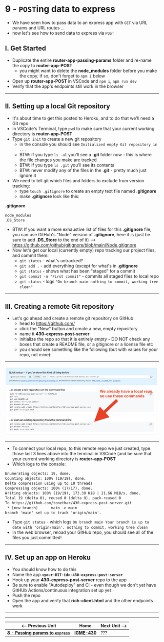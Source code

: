 # 9 - `POST`ing data to express

- We have seen how to pass data to an express app with `GET` via URL params and URL routes ...
- now let's see how to send data to express via `POST`

## I. Get Started
- Duplicate the entire **router-app-passing-params** folder and re-name the copy to **router-app-POST**
  - you might want to delete the **node_modules** folder before you make the copy; if so, don't forget to `npm i` below
- Open up **router-app-POST** in VSCode and `npm i`,  `npm run dev`
- Verify that the app's endpoints still work in the browser

---

## II. Setting up a local Git repository
- It's about time to get this posted to Heroku, and to do that we'll need a Git repo
- In VSCode's Terminal, type `pwd` to make sure that your current working directory is **router-app-POST**
- Type `git init` to create a new git repository
  - in the console you should see `Initialized empty Git repository in ...`
  - BTW: if you type `ls -al` you'll see a **.git**  folder now - this is where the file changes you make are tracked
  - BTW: if you type `ls .git` you'll see its contents
  - BTW: never modify any of the files in the **.git** - pretty much just ignore it
- We need to tell git which files and folders to exclude from version tracking:
  - type `touch .gitignore` to create an empty text file named **.gitignore**
  - make **.gitignore** look like this:

**.gitignore**
```
node_modules
.DS_Store
```

- BTW: If you want a more exhaustive list of files for this **.gitignore** file, you can use GitHub's "Node" version of **.gitignore**, here it is (just be sure to add **.DS_Store** to the end of it) --> https://github.com/github/gitignore/blob/main/Node.gitignore
- Now let's get our local (currently empty) repo tracking our project files, and commit them:
  - `git status` - what's untracked?
  - `git add .` - add everything (except for what's in **.gitignore**
  - `git status` - shows what has been "staged" for a commit
  - `git commit -m "First commit"` - commits all staged files to local repo
  - `git status` - logs `"On branch main nothing to commit, working tree clean"`


---

## III. Creating a remote Git repository
- Let's go ahead and create a remote git repository on GitHub:
  - head to https://github.com/
  - click the "New" button and create a new, empty repository
  - name it **430-express-post-server**
  - initialize the repo so that it is entirely *empty* - DO NOT check any boxes that create a README file, or a gitignore or a license file etc
  - you should see something like the following (but with values for your repo, not mine):

---

![screenshot](_images/express-2.png)

---

- To connect your local repo, to this remote repo we just created, type those last 3 lines above into the terminal in VSCode (and be sure that your current working directory is **router-app-POST**
- Which logs to the console:

```
Enumerating objects: 19, done.
Counting objects: 100% (19/19), done.
Delta compression using up to 10 threads
Compressing objects: 100% (17/17), done.
Writing objects: 100% (19/19), 173.30 KiB | 21.66 MiB/s, done.
Total 19 (delta 0), reused 0 (delta 0), pack-reused 0
To https://github.com/tonethar/430-express-post-server.git
 * [new branch]      main -> main
branch 'main' set up to track 'origin/main'.
```
- Type `git status` - which logs `On branch main Your branch is up to date with 'origin/main'. nothing to commit, working tree clean`
- In the web browser, reload your GitHub repo, you should see all of the files you just committed!

---

## IV. Set up an app on Heroku
- You should know how to do this
- Name the app **`<your-RIT-id>-430-express-post-server`**
- Hook up your **430-express-post-server** repo to the app
- Be sure to enable "Autodeploy" and CI - even though we don't yet have GitHUb Actions/continuous integration set up yet
- Push the repo
- Open the app and verify that **rich-client.html** and the other endpoints work
 
---
---

| <-- Previous Unit | Home | Next Unit -->
| --- | --- | --- 
| [**8 - Passing params to `express`**](8-passing-params-in-express.md)  |  [**IGME-430**](../) | ???
